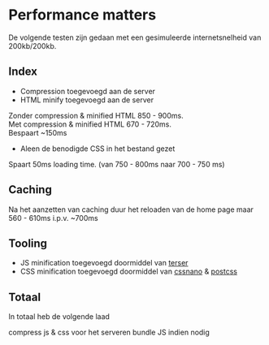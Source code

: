 # Performance matters

De volgende testen zijn gedaan met een gesimuleerde internetsnelheid van 200kb/200kb.

## Index
* Compression toegevoegd aan de server
* HTML minify toegevoegd aan de server  

Zonder compression & minified HTML 850 - 900ms.  
Met compression & minified HTML 670 - 720ms.  
Bespaart ~150ms

* Aleen de benodigde CSS in het bestand gezet

Spaart 50ms loading time. (van 750 - 800ms naar 700 - 750 ms)


## Caching
Na het aanzetten van caching duur het reloaden van de home page maar 560 - 610ms i.p.v. ~700ms

## Tooling
* JS minification toegevoegd doormiddel van [terser](https://github.com/terser-js/terser)
* CSS minification toegevoegd doormiddel van [cssnano](https://cssnano.co/) & [postcss](https://postcss.org/)

## Totaal
In totaal heb de volgende laad


compress js & css voor het serveren
bundle JS indien nodig
